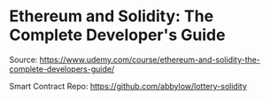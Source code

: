 # Ethereum and Solidity: The Complete Developer's Guide

Source: https://www.udemy.com/course/ethereum-and-solidity-the-complete-developers-guide/

Smart Contract Repo: https://github.com/abbylow/lottery-solidity
